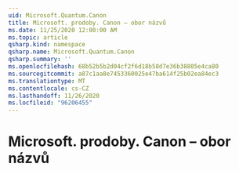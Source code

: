 ```yaml
---
uid: Microsoft.Quantum.Canon
title: Microsoft. prodoby. Canon – obor názvů
ms.date: 11/25/2020 12:00:00 AM
ms.topic: article
qsharp.kind: namespace
qsharp.name: Microsoft.Quantum.Canon
qsharp.summary: ''
ms.openlocfilehash: 68b52b5b2d04cf2f6d18b58d7e36b38805e4ca80
ms.sourcegitcommit: a87c1aa8e7453360025e47ba614f25b02ea84ec3
ms.translationtype: MT
ms.contentlocale: cs-CZ
ms.lasthandoff: 11/26/2020
ms.locfileid: "96206455"
---
```

# <a name="microsoftquantumcanon-namespace"></a>Microsoft. prodoby. Canon – obor názvů



